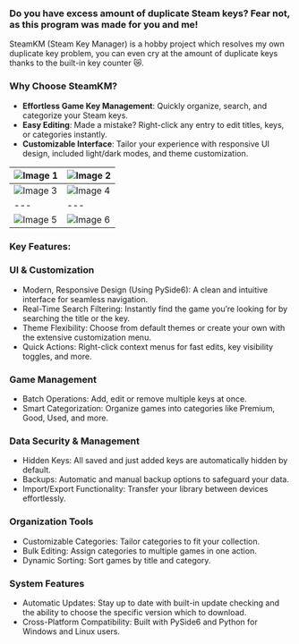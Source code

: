 ### Do you have excess amount of duplicate Steam keys? Fear not, as this program was made for you and me!
SteamKM (Steam Key Manager) is a hobby project which resolves my own duplicate key problem, you can even cry at the amount of duplicate keys thanks to the built-in key counter 😿. 

### Why Choose SteamKM?
- **Effortless Game Key Management**: Quickly organize, search, and categorize your Steam keys.
- **Easy Editing**: Made a mistake? Right-click any entry to edit titles, keys, or categories instantly.
- **Customizable Interface**: Tailor your experience with responsive UI design, included light/dark modes, and theme customization.

| ![Image 1](https://github.com/user-attachments/assets/b8b8b4d7-1e11-491d-9808-5226db6d0466) | ![Image 2](https://github.com/user-attachments/assets/ccc8cd31-5b17-447d-8780-cc8a9f024d0e) |
| --- | --- |
| ![Image 3](https://github.com/user-attachments/assets/1ccf98ba-3fc5-42c8-a8bd-58a00b35f031) | ![Image 4](https://github.com/user-attachments/assets/df66ed62-d8a4-4b34-9267-210f05df7be4) | 
| --- | --- |
| ![Image 5](https://github.com/user-attachments/assets/4c4fd3d6-8a46-40ab-8a19-bdcb0870be57) | ![Image 6](https://github.com/user-attachments/assets/a2e3b40c-ea79-49d0-bf97-619b79c363dd) |

### **Key Features:**

### **UI & Customization**
- Modern, Responsive Design (Using PySide6): A clean and intuitive interface for seamless navigation.
- Real-Time Search Filtering: Instantly find the game you’re looking for by searching the title or the key.
- Theme Flexibility: Choose from default themes or create your own with the extensive customization menu.
- Quick Actions: Right-click context menus for fast edits, key visibility toggles, and more.

### **Game Management**
- Batch Operations: Add, edit or remove multiple keys at once.
- Smart Categorization: Organize games into categories like Premium, Good, Used, and more.

### **Data Security & Management**
- Hidden Keys: All saved and just added keys are automatically hidden by default.
- Backups: Automatic and manual backup options to safeguard your data.
- Import/Export Functionality: Transfer your library between devices effortlessly.

### **Organization Tools**
- Customizable Categories: Tailor categories to fit your collection.
- Bulk Editing: Assign categories to multiple games in one action.
- Dynamic Sorting: Sort games by title and category.

### **System Features**
- Automatic Updates: Stay up to date with built-in update checking and the ability to choose the specific version which to download.
- Cross-Platform Compatibility: Built with PySide6 and Python for Windows and Linux users.
